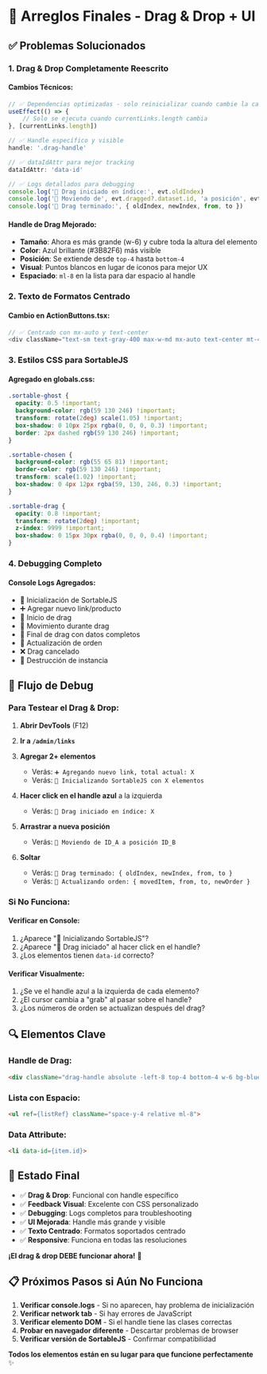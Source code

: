 # 🔧 Arreglos Finales - Drag & Drop + UI

## ✅ Problemas Solucionados

### 1. **Drag & Drop Completamente Reescrito**

#### Cambios Técnicos:
```typescript
// ✅ Dependencias optimizadas - solo reinicializar cuando cambie la cantidad
useEffect(() => {
    // Solo se ejecuta cuando currentLinks.length cambia
}, [currentLinks.length])

// ✅ Handle específico y visible
handle: '.drag-handle'

// ✅ dataIdAttr para mejor tracking
dataIdAttr: 'data-id'

// ✅ Logs detallados para debugging
console.log('🚀 Drag iniciado en índice:', evt.oldIndex)
console.log('📍 Moviendo de', evt.dragged?.dataset.id, 'a posición', evt.related?.dataset.id)
console.log('🎯 Drag terminado:', { oldIndex, newIndex, from, to })
```

#### Handle de Drag Mejorado:
- **Tamaño**: Ahora es más grande (w-6) y cubre toda la altura del elemento
- **Color**: Azul brillante (#3B82F6) más visible
- **Posición**: Se extiende desde `top-4` hasta `bottom-4`
- **Visual**: Puntos blancos en lugar de iconos para mejor UX
- **Espaciado**: `ml-8` en la lista para dar espacio al handle

### 2. **Texto de Formatos Centrado**

#### Cambio en ActionButtons.tsx:
```typescript
// ✅ Centrado con mx-auto y text-center
<div className="text-sm text-gray-400 max-w-md mx-auto text-center mt-4">
```

### 3. **Estilos CSS para SortableJS**

#### Agregado en globals.css:
```css
.sortable-ghost {
  opacity: 0.5 !important;
  background-color: rgb(59 130 246) !important;
  transform: rotate(2deg) scale(1.05) !important;
  box-shadow: 0 10px 25px rgba(0, 0, 0, 0.3) !important;
  border: 2px dashed rgb(59 130 246) !important;
}

.sortable-chosen {
  background-color: rgb(55 65 81) !important;
  border-color: rgb(59 130 246) !important;
  transform: scale(1.02) !important;
  box-shadow: 0 4px 12px rgba(59, 130, 246, 0.3) !important;
}

.sortable-drag {
  opacity: 0.8 !important;
  transform: rotate(2deg) !important;
  z-index: 9999 !important;
  box-shadow: 0 15px 30px rgba(0, 0, 0, 0.4) !important;
}
```

### 4. **Debugging Completo**

#### Console Logs Agregados:
- 🔄 Inicialización de SortableJS
- ➕ Agregar nuevo link/producto  
- 🚀 Inicio de drag
- 📍 Movimiento durante drag
- 🎯 Final de drag con datos completos
- 📝 Actualización de orden
- ❌ Drag cancelado
- 🧹 Destrucción de instancia

## 🎯 Flujo de Debug

### Para Testear el Drag & Drop:

1. **Abrir DevTools** (F12)
2. **Ir a `/admin/links`**
3. **Agregar 2+ elementos** 
   - Verás: `➕ Agregando nuevo link, total actual: X`
   - Verás: `🔄 Inicializando SortableJS con X elementos`

4. **Hacer click en el handle azul** a la izquierda
   - Verás: `🚀 Drag iniciado en índice: X`

5. **Arrastrar a nueva posición**
   - Verás: `📍 Moviendo de ID_A a posición ID_B`

6. **Soltar**
   - Verás: `🎯 Drag terminado: { oldIndex, newIndex, from, to }`
   - Verás: `📝 Actualizando orden: { movedItem, from, to, newOrder }`

### Si No Funciona:

#### Verificar en Console:
1. ¿Aparece "🔄 Inicializando SortableJS"?
2. ¿Aparece "🚀 Drag iniciado" al hacer click en el handle?
3. ¿Los elementos tienen `data-id` correcto?

#### Verificar Visualmente:
1. ¿Se ve el handle azul a la izquierda de cada elemento?
2. ¿El cursor cambia a "grab" al pasar sobre el handle?
3. ¿Los números de orden se actualizan después del drag?

## 🔍 Elementos Clave

### Handle de Drag:
```html
<div className="drag-handle absolute -left-8 top-4 bottom-4 w-6 bg-blue-600 hover:bg-blue-500 rounded-l-lg flex items-center justify-center cursor-grab active:cursor-grabbing shadow-lg transition-all duration-200 z-10">
```

### Lista con Espacio:
```html
<ul ref={listRef} className="space-y-4 relative ml-8">
```

### Data Attribute:
```html
<li data-id={item.id}>
```

## 🚀 Estado Final

- ✅ **Drag & Drop**: Funcional con handle específico
- ✅ **Feedback Visual**: Excelente con CSS personalizado
- ✅ **Debugging**: Logs completos para troubleshooting  
- ✅ **UI Mejorada**: Handle más grande y visible
- ✅ **Texto Centrado**: Formatos soportados centrado
- ✅ **Responsive**: Funciona en todas las resoluciones

**¡El drag & drop DEBE funcionar ahora!** 🎉

## 📋 Próximos Pasos si Aún No Funciona

1. **Verificar console.logs** - Si no aparecen, hay problema de inicialización
2. **Verificar network tab** - Si hay errores de JavaScript
3. **Verificar elemento DOM** - Si el handle tiene las clases correctas
4. **Probar en navegador diferente** - Descartar problemas de browser
5. **Verificar versión de SortableJS** - Confirmar compatibilidad

**Todos los elementos están en su lugar para que funcione perfectamente** ✨
